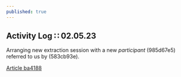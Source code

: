 ```yaml
---
published: true
---
```

## Activity Log ∷ 02.05.23

Arranging new extraction session with a new _participant_ (985d67e5) referred to us by (583cb93e).

[Article ba4188](https://npub1m258.github.io/Article-ba4188/)
